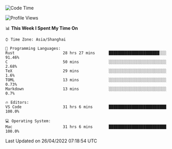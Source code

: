<!--START_SECTION:waka-->
![Code Time](http://img.shields.io/badge/Code%20Time-1%2C274%20hrs%2011%20mins-blue)

![Profile Views](http://img.shields.io/badge/Profile%20Views-17-blue)

📊 **This Week I Spent My Time On** 

```text
⌚︎ Time Zone: Asia/Shanghai

💬 Programming Languages: 
Rust                     28 hrs 27 mins      ██████████████████████░░░   91.46% 
C                        50 mins             ░░░░░░░░░░░░░░░░░░░░░░░░░   2.68% 
TeX                      29 mins             ░░░░░░░░░░░░░░░░░░░░░░░░░   1.6% 
TOML                     13 mins             ░░░░░░░░░░░░░░░░░░░░░░░░░   0.73% 
Markdown                 13 mins             ░░░░░░░░░░░░░░░░░░░░░░░░░   0.7%

🔥 Editors: 
VS Code                  31 hrs 6 mins       █████████████████████████   100.0%

💻 Operating System: 
Mac                      31 hrs 6 mins       █████████████████████████   100.0%

```


 Last Updated on 26/04/2022 07:18:54 UTC
<!--END_SECTION:waka-->
